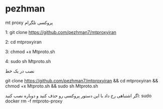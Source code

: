 # pezhman
mt proxy   پروکسی تلگرام


1: git clone https://github.com/pezhman7/mtproxyiran

2: cd mtproxyiran

3: chmod +x Mtproto.sh

4: sudo sh Mtproto.sh

نصب در یک خط 

 git clone https://github.com/pezhman7/mtproxyiran && cd mtproxyiran && chmod +x Mtproto.sh && sudo sh Mtproto.sh

اگر اشتباهی رخ داد با این دستور پروکسی رو حذف کنید و دوباره نصب کنید: sudo docker rm -f mtproto-proxy    
